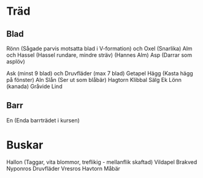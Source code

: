 # Träd
## Blad
Rönn (Sågade parvis motsatta blad i V-formation) och Oxel (Snarlika)
Alm och Hassel (Hassel rundare, mindre sträv) (Hannes Alm)
Asp (Darrar som asplöv)

Ask (minst 9 blad) och Druvfläder (max 7 blad)
Getapel
Hägg (Kasta hägg på fönster)
Aln
Slån (Ser ut som blåbär)
Hagtorn
Klibbal
Sälg
Ek
Lönn (kanada)
Gråvide
Lind
## Barr
En (Enda barrträdet i kursen)
# Buskar
Hallon (Taggar, vita blommor, treflikig - mellanflik skaftad)
Vildapel
Brakved
Nyponros
Druvfläder
Vresros
Havtorn
Måbär